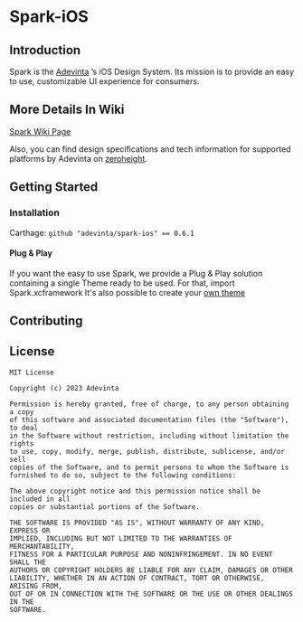 # Spark-iOS
## Introduction
Spark is the [Adevinta](https://www.adevinta.com/) ’s iOS Design System.
Its mission is to provide an easy to use, customizable UI experience for consumers.

## More Details In Wiki
[Spark Wiki Page](https://github.com/adevinta/spark-ios/wiki)

Also, you can find design specifications and tech information for supported platforms by Adevinta on [zeroheight](https://zeroheight.com/1186e1705/p/25ae4e-spark/b/86bb5c).

## Getting Started
### Installation 
Carthage: `github "adevinta/spark-ios" == 0.6.1`

#### Plug & Play 
If you want the easy to use Spark, we provide a Plug & Play solution containing a single Theme ready to be used. For that, import Spark.xcframework
It's also possible to create your [own theme](https://github.com/adevinta/spark-ios/wiki/Theming#your-own-theming)

## Contributing
## License

```
MIT License

Copyright (c) 2023 Adevinta

Permission is hereby granted, free of charge, to any person obtaining a copy
of this software and associated documentation files (the "Software"), to deal
in the Software without restriction, including without limitation the rights
to use, copy, modify, merge, publish, distribute, sublicense, and/or sell
copies of the Software, and to permit persons to whom the Software is
furnished to do so, subject to the following conditions:

The above copyright notice and this permission notice shall be included in all
copies or substantial portions of the Software.

THE SOFTWARE IS PROVIDED "AS IS", WITHOUT WARRANTY OF ANY KIND, EXPRESS OR
IMPLIED, INCLUDING BUT NOT LIMITED TO THE WARRANTIES OF MERCHANTABILITY,
FITNESS FOR A PARTICULAR PURPOSE AND NONINFRINGEMENT. IN NO EVENT SHALL THE
AUTHORS OR COPYRIGHT HOLDERS BE LIABLE FOR ANY CLAIM, DAMAGES OR OTHER
LIABILITY, WHETHER IN AN ACTION OF CONTRACT, TORT OR OTHERWISE, ARISING FROM,
OUT OF OR IN CONNECTION WITH THE SOFTWARE OR THE USE OR OTHER DEALINGS IN THE
SOFTWARE.
```
